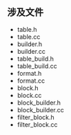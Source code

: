## 涉及文件
* table.h
* table.cc
* builder.h
* builder.cc
* table_build.h
* table_build.cc
* format.h
* format.cc
* block.h
* block.cc
* block_builder.h
* block_builder.cc
* filter_block.h
* filter_block.cc
